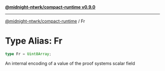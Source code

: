 [**@midnight-ntwrk/compact-runtime v0.9.0**](../README.md)

***

[@midnight-ntwrk/compact-runtime](../globals.md) / Fr

# Type Alias: Fr

```ts
type Fr = Uint8Array;
```

An internal encoding of a value of the proof systems scalar field
